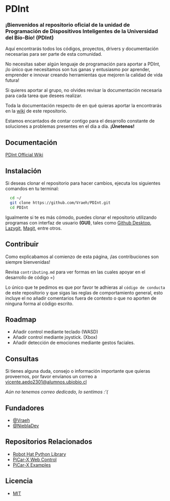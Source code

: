 # PDInt

### ¡Bienvenidos al repositorio oficial de la unidad de Programación de Dispositivos Inteligentes de la Universidad del Bío-Bío! (PDInt)

Aquí encontrarás todos los códigos, proyectos, drivers y documentación necesarias para ser parte de esta comunidad.

No necesitas saber algún lenguaje de programación para aportar a PDInt, ¡lo único que necesitamos son tus ganas y entusiasmo por aprender, emprender e innovar creando herramientas que mejoren la calidad de vida futura!

Si quieres aportar al grupo, no olvides revisar la documentación necesaria para cada tarea que desees realizar. 

Toda la documentación respecto de en qué quieras aportar la encontrarás en la [wiki](https://github.com/Vraeh/PDInt/wiki) de este repositorio.

Estamos encantados de contar contigo para el desarrollo constante de soluciones a problemas presentes en el día a día. **¡Únetenos!**

## Documentación

[PDInt Official Wiki](https://github.com/Vraeh/PDInt/wiki)

## Instalación

Si deseas clonar el repositorio para hacer cambios, ejecuta los siguientes comandos en tu terminal:

```bash
  cd ~/
  git clone https://github.com/Vraeh/PDInt.git
  cd PDInt
```

Igualmente si te es más cómodo, puedes clonar el repositorio utilizando programas con interfaz de usuario **(GUI)**, tales como [Github Desktop](https://desktop.github.com/), [Lazygit](https://github.com/jesseduffield/lazygit), [Magit](https://magit.vc/), entre otros.

## Contribuir

Como explicabamos al comienzo de esta página, ¡las contribuciones son siempre bienvenidas!

Revisa `contributing.md` para ver formas en las cuales apoyar en el desarrollo de código =)

Lo único que te pedimos es que por favor te adhieras al `código de conducta` de este repositorio y que sigas las reglas de comportamiento general, esto incluye el no añadir comentarios fuera de contexto o que no aporten de ninguna forma al código escrito.

## Roadmap

- Añadir control mediante teclado (WASD)
- Añadir control mediante joystick. (Xbox)
- Añadir detección de emociones mediante gestos faciales.

## Consultas

Si tienes alguna duda, consejo o información importante que quieras proveernos, por favor envíanos un correo a vicente.aedo2301@alumnos.ubiobio.cl

*Aún no tenemos correo dedicado, lo sentimos :'(*

## Fundadores

- [@Vraeh](https://github.com/Vraeh/)
- [@NieblaDev](https://github.com/NieblaDev)

## Repositorios Relacionados

 - [Robot Hat Python Library](https://github.com/sunfounder/robot-hat)
 - [PiCar-X Web Control](https://github.com/sunfounder/picar-x-web-control)
 - [PiCar-X Examples](https://github.com/sunfounder/picar-x)

## Licencia

- [MIT](https://choosealicense.com/licenses/mit/)
